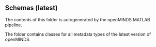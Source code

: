 ## Schemas (latest)

The contents of this folder is autogenerated by the openMINDS MATLAB pipeline.

The folder contains classes for all metadata types of the latest version of openMINDS.
